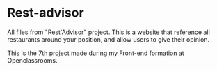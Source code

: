 # Rest-advisor
All files from "Rest'Advisor" project. This is a website that reference all restaurants around your position, and allow users to give their opinion.  

This is the 7th project made during my Front-end formation at Openclassrooms.

